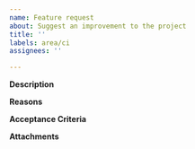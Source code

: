 ```yaml
---
name: Feature request
about: Suggest an improvement to the project
title: ''
labels: area/ci
assignees: ''

---
```


<!-- Thank you for your contribution. Before you submit the issue:
1. Search open and closed issues for duplicates.
2. Read the contributing guidelines.
-->

**Description**

<!-- Provide a clear and concise description of the feature. -->

**Reasons**

<!-- Explain why we should add this feature. Provide use cases to illustrate its benefits. -->

**Acceptance Criteria**

<!-- Describe quickly what criteria should be met in order to consider it closed -->

**Attachments**

<!-- Attach any files, links, code samples, or screenshots that will convince us to your idea. -->
